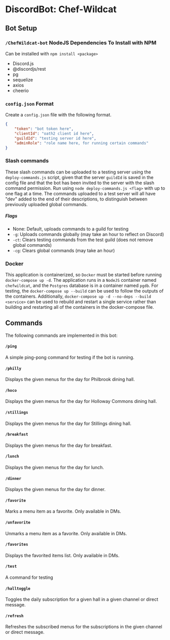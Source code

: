 # DiscordBot: Chef-Wildcat

## Bot Setup

### `/ChefWildcat-bot` NodeJS Dependencies To Install with NPM
Can be installed with `npm install <package>`
 - Discord.js
 - @discordjs/rest
 - pg
 - sequelize
 - axios
 - cheerio

<!-- ### `/WebPage` NodeJS Dependencies To Install with NPM
Can be installed with `npm install <package>`
 - pg
 - sequelize
 - express -->
 <!-- - fs? -->

### `config.json` Format
Create a `config.json` file with the following format.
```json
{
    "token": "bot token here",
    "clientId": "oath2 client id here",
    "guildId": "testing server id here",
    "adminRole": "role name here, for running certain commands"
}
```
 <!-- todo add image url to config -->

### Slash commands
These slash commands can be uploaded to a testing server using the `deploy-commands.js` script, given that the server `guildId` is saved in the config file and that the bot has been invited to the server with the slash command permission. Run using `node deploy-commands.js <flag>` with up to one flag at a time. The commands uploaded to a test server will all have "dev" added to the end of their descriptions, to distinguish between previously uploaded global commands. 

##### Flags
- None: Default, uploads commands to a guild for testing
- `-g`: Uploads commands globally (may take an hour to reflect on Discord)
- `-ct`: Clears testing commands from the test guild (does not remove global commands)
- `-cg`: Clears global commands (may take an hour)

### Docker
This application is containerized, so `Docker` must be started before running `docker-compose up -d`. The application runs in a `NodeJS` container named `chefwildcat`, and the `Postgres` database is in a container named `pgdb`. For testing, the `docker-compose up --build` can be used to follow the outputs of the containers. Additionally, `docker-compose up -d --no-deps --build <service>` can be used to rebuild and restart a single service rather than building and restarting all of the containers in the docker-compose file.

## Commands
The following commands are implemented in this bot:

#### `/ping`
A simple ping-pong command for testing if the bot is running.

#### `/philly`
Displays the given menus for the day for Philbrook dining hall.

#### `/hoco`
Displays the given menus for the day for Holloway Commons dining hall.

#### `/stillings`
Displays the given menus for the day for Stillings dining hall.

#### `/breakfast`
Displays the given menus for the day for breakfast.

#### `/lunch`
Displays the given menus for the day for lunch.

#### `/dinner`
Displays the given menus for the day for dinner.

#### `/favorite`
Marks a menu item as a favorite. Only available in DMs.

#### `/unfavorite`
Unmarks a menu item as a favorite. Only available in DMs.

#### `/favorites`
Displays the favorited items list. Only available in DMs.

#### `/test`
A command for testing

#### `/halltoggle`
Toggles the daily subscription for a given hall in a given channel or direct message.

#### `/refresh`
Refreshes the subscribed menus for the subscriptions in the given channel or direct message.
<!-- todo -->

<!-- 
- search for a menu items
- dislike, removedislike
- showsubs
- help
 -->

 <!-- idea
 Count how many queries of everything there is, how many users, etc.
 New database table for this stuff
 Make an express webserver that reads from this
 Maybe make a new container for this webserver so it can run separately from chef wildcat, but still access pgdb -->

 <!-- todo
 idea CI-CD Pipeline:
 - Commit to git repo (main branch only)
 - Run deploy-commands.js globally
 - Build dockerfile
 - Send dockerfile to PaaS (to be determined)
 - Start up discordbot and db from dockerfile
 - Discordbot can be used then
 -->

 <!-- idea
 Should the diningHall info be imported as a global object once into the js program, then it can be constantly accessed with ease?
 is this faster/better than fetching from the db all the time?
 Should there be a diningHall object that is just returned from the db and passed around per interaction?
 -->

 <!-- idea
 Add another database to keep track of known menu items, 
 for verifying favorites -->

 <!-- idea
 Direct console.log output to a channel on my testing server -->